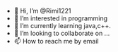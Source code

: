 - 👋 Hi, I’m @Rimi1221
- 👀 I’m interested in programming
- 🌱 I’m currently learning java,c++.
- 💞️ I’m looking to collaborate on ...
- 📫 How to reach me by email

<!---
Rimi1221/Rimi1221 is a ✨ special ✨ repository because its `README.md` (this file) appears on your GitHub profile.
You can click the Preview link to take a look at your changes.
--->
